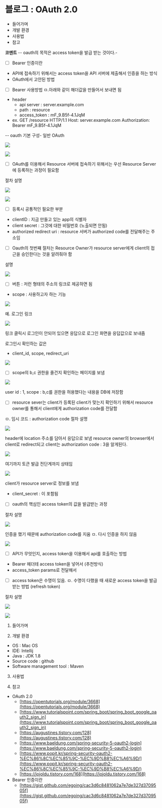 # 블로그 : OAuth 2.0
* 들어가며
* 개발 환경
* 사용법
* 참고

**코멘트**
-- oauth의 목적은 access token을 발급 받는 것이다.-

- [ ] Bearer 인증이란
* API에 접속하기 위해서는 access token을 API 서버에 제출해서 인증을 하는 방식
* OAuth에서 고안된 방법

- [ ] Bearer 사용방법
ㅁ.아래와 같이 해더값을 만들어서 보내면 됨
* header
	* api server : server.example.com
	* path : resource
	* access_token : mF_9.B5f-4.1JqM
* ex. GET /resource HTTP/1.1 Host: server.example.com Authorization: Bearer mF_9.B5f-4.1JqM

-- oauth 기본 구성-
일반
OAuth

![](%EB%B8%94%EB%A1%9C%EA%B7%B8%20%20OAuth%202.0/image_10.png)

![](%EB%B8%94%EB%A1%9C%EA%B7%B8%20%20OAuth%202.0/image_6.png)

- [ ] OAuth를 이용해서 Resource 서버에 접속하기 위해서는 우선 Resource Server에 등록하는 과정이 필요함

절차
설명

![](%EB%B8%94%EB%A1%9C%EA%B7%B8%20%20OAuth%202.0/image_9.png)

![](%EB%B8%94%EB%A1%9C%EA%B7%B8%20%20OAuth%202.0/image_15.png)

- [ ] 등록시 공통적인 필요한 부분
* clientID : 지금 만들고 있는 app의 식별자
* client secret : 그것에 대한 비밀번호 (노출되면 안됨)
* authorized redirect uri : resource 서버가 authorized code를 전달해주는 주소임

- [ ] Oauth의 첫번쨰 절차는 Resource Owner가 resource server에게 client의 접근을 승인한다는 것을 알려줘야 함

설명

![](%EB%B8%94%EB%A1%9C%EA%B7%B8%20%20OAuth%202.0/image_8.png)

- [ ] 버튼 : 저런 형태의 주소의 링크로 제공하면 됨

* scope : 사용하고자 하는 기능

![](%EB%B8%94%EB%A1%9C%EA%B7%B8%20%20OAuth%202.0/image_12.png)

예. 로그인 링크

![](%EB%B8%94%EB%A1%9C%EA%B7%B8%20%20OAuth%202.0/image_1.png)

링크 클릭시 로그인이 안되어 있으면 응답으로
로그인 화면을 응답값으로 보내줌

로그인시 확인하는 값은
* client_id, scope, redirect_uri

![](%EB%B8%94%EB%A1%9C%EA%B7%B8%20%20OAuth%202.0/image_2.png)

- [ ] scope의 b,c 권한을 줄건지 확인하는 페이지를 보냄

![](%EB%B8%94%EB%A1%9C%EA%B7%B8%20%20OAuth%202.0/image_5.png)

user id : 1, scope : b,c를 권한을 허용했다는 내용을 DB에 저장함
- [ ] resource sever는 client가 등록된 client가 맞는지 확인하기 위해서 resource owner를 통해서 client에게 authorization code를 전달함

ㅁ. 임시 코드 : authorization code
절차
설명

![](%EB%B8%94%EB%A1%9C%EA%B7%B8%20%20OAuth%202.0/image_4.png)

header에 location 주소를 담아서 응답으로 보냄
resource owner의 browser에서 client로 redirect되고 client는 authorization code : 3을 알게된다.

![](%EB%B8%94%EB%A1%9C%EA%B7%B8%20%20OAuth%202.0/image_7.png)

여기까지 토큰 발급 전단계까지 상태임

![](%EB%B8%94%EB%A1%9C%EA%B7%B8%20%20OAuth%202.0/image_11.png)

client가 resource server로 정보를 보냄
* client_secret : 이 포함됨
- [ ] oauth의 핵심인 access token의 값을 발급받는 과정

절차
설명

![](%EB%B8%94%EB%A1%9C%EA%B7%B8%20%20OAuth%202.0/image_13.png)

인증을 했기 때문에 authorization code를 지움
ㅁ. 다시 인증을 하지 않음

![](%EB%B8%94%EB%A1%9C%EA%B7%B8%20%20OAuth%202.0/image_14.png)

- [ ] API가 무엇인지, access token을 이용해서 api를 호출하는 방법

* Bearer 헤더테 access token을 넣어서 (추천방식)
* access_token params로 전달해서

- [ ] access token은 수명이 있음.
ㅁ. 수명이 다했을 때 새로운 access token을 발급 받는 방법 (refresh token)

절차
설명

![](%EB%B8%94%EB%A1%9C%EA%B7%B8%20%20OAuth%202.0/image_3.png)

![](%EB%B8%94%EB%A1%9C%EA%B7%B8%20%20OAuth%202.0/image_16.png)

1. 들어가며

2. 개발 환경

* OS : Mac OS
* IDE: Intellij
* Java : JDK 1.8
* Source code : github
* Software management tool : Maven

3. 사용법

4. 참고

* OAuth 2.0
	* [https://opentutorials.org/module/3668](https://opentutorials.org/module/3668)
	* [https://www.tutorialspoint.com/spring_boot/spring_boot_google_oauth2_sign_in](https://www.tutorialspoint.com/spring_boot/spring_boot_google_oauth2_sign_in)
	* [https://augustines.tistory.com/128](https://augustines.tistory.com/128)
	* [https://www.baeldung.com/spring-security-5-oauth2-login](https://www.baeldung.com/spring-security-5-oauth2-login)
	* [https://www.popit.kr/spring-security-oauth2-%EC%86%8C%EC%85%9C-%EC%9D%B8%EC%A6%9D/](https://www.popit.kr/spring-security-oauth2-%EC%86%8C%EC%85%9C-%EC%9D%B8%EC%A6%9D/)
	* [https://jojoldu.tistory.com/168](https://jojoldu.tistory.com/168)
* Bearer 인증이란
	* [https://gist.github.com/egoing/cac3d6c8481062a7e7de327d3709505f](https://gist.github.com/egoing/cac3d6c8481062a7e7de327d3709505f)